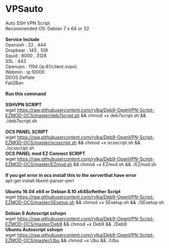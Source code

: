 # VPSauto
Auto SSH VPN Script<br>
Recommended OS: Debian 7 x 64 or 32<br><br>
<b>Service Include</b><br>
Openssh : 22 , 444<br>
Dropbear : 143 , 109<br>
Squid : 8000 , 3128<br>
SSL : 443<br>
Openvpn : 1194 (ip:81/client.ovpn)<br>
Webmin : ip:10000<br>
DDOS Deflate<br>
Fail2Ban<br><br>
<b>Run this command</b><br><br>
<b>SSHVPN SCRIPT</b><br>
wget https://raw.githubusercontent.com/rylka/Deb9-OpenVPN-Script-EZMOD-OCS/master/deb7script.sh && chmod +x deb7script.sh && ./deb7script.sh<br><br>
<b>OCS PANEL SCRIPT</b><br>
wget https://raw.githubusercontent.com/rylka/Deb9-OpenVPN-Script-EZMOD-OCS/master/ocsscript.sh && chmod +x ocsscript.sh && ./ocsscript.sh<br>
<b>OCS PANEL mod EZ Connect SCRIPT</b><br>
wget https://raw.githubusercontent.com/rylka/Deb9-OpenVPN-Script-EZMOD-OCS/master/EZmod.sh && chmod +x EZmod.sh && ./EZmod.sh<br><br>
<b>If you get error in ocs install this to the serverthat have error</b><br>
apt-get install libxml-parser-perl<br><br>
<b>Ubuntu 16.04 x64 or Debian 8.10 x64Softether Script</b><br>
wget https://raw.githubusercontent.com/rylka/Deb9-OpenVPN-Script-EZMOD-OCS/master/SEsetup.sh && chmod +x SEsetup.sh && ./SEsetup.sh<br>
<br>
<b>Debian 9 Autoscript sshvpn</b><br>
wget https://raw.githubusercontent.com/rylka/Deb9-OpenVPN-Script-EZMOD-OCS/master/Deb9 && chmod +x Deb9 && ./Deb9
<br>
<b>Ubuntu Autoscript sshvpn</b><br>
wget https://raw.githubusercontent.com/rylka/Deb9-OpenVPN-Script-EZMOD-OCS/master/Ubu && chmod +x Ubu && ./Ubu
